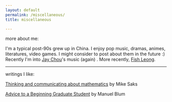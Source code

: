 ```yaml
---
layout: default  
permalink: /miscellaneous/  
title: miscellaneous  

---
```

more about me:

I'm a typical post-90s grew up in China. I enjoy pop music, dramas, animes, literatures, video games. I might consider to post about them in the future :) Recently I'm into [Jay Chou](https://www.youtube.com/watch?v=L229QDxDakU)'s music (again) . More recently, [Fish Leong](https://www.youtube.com/watch?v=7FiQV1-z06Q).

---

writings I like:

 [Thinking and communicating about mathematics](https://sites.math.rutgers.edu/~saks/300S/Part1.pdf) by Mike Saks  

 [Advice to a Beginning Graduate Student](https://www.cs.cmu.edu/~mblum/research/pdf/grad.html) by Manuel Blum
